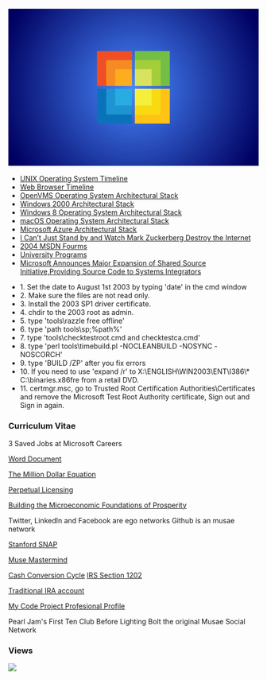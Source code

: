﻿![Opensource](/images/34379hd.jpg)

<ul>
  <li><a href="https://upload.wikimedia.org/wikipedia/commons/c/cd/Unix_timeline.en.svg">UNIX Operating System Timeline</a></li>
  <li><a href="https://upload.wikimedia.org/wikipedia/commons/7/74/Timeline_of_web_browsers.svg">Web Browser Timeline</a></li>
  <li><a href="https://upload.wikimedia.org/wikipedia/commons/0/08/Openvms-system-architecture.svg">OpenVMS Operating System Architectural Stack</a></li>
  <li><a href="images/windows-2000-architecture-l.jpg">Windows 2000 Architectural Stack</a></li>
  <li><a href="images/windows-8-winrt-win32-framework-stack.jpg">Windows 8 Operating System Architectural Stack</a></li>
  <li><a href="https://upload.wikimedia.org/wikipedia/commons/f/f2/Diagram_of_Mac_OS_X_architecture.svg">macOS Operating System Architectural Stack</a></li>
  <li><a href="images/microsoft-azure-stack-block-diagram.jpg">Microsoft Azure Architectural Stack</a></li> 
  <li><a href="https://observer.com/2016/11/i-cant-just-stand-by-and-watch-mark-zuckerberg-destroy-the-internet/">I Can’t Just Stand by and Watch Mark Zuckerberg Destroy the Internet</a></li> 
  <li><a href="https://web.archive.org/web/20060509003149/http://forums.microsoft.com/MSDN/default.aspx?forumgroupid=12&siteid=1">2004 MSDN Fourms</a></li> 
<li><a href="https://web.archive.org/web/20010403224927/http://research.microsoft.com/">University Programs</a></li>
<li><a href="https://news.microsoft.com/2002/02/21/microsoft-announces-major-expansion-of-shared-source-initiativeproviding-source-code-to-systems-integrators/">Microsoft Announces Major Expansion of Shared Source Initiative,Providing Source Code to Systems Integrators</a></li> 
</ul>

<ul>
	<li>1. Set the date to August 1st 2003 by typing 'date' in the cmd window</li>
	<li>2. Make sure the files are not read only.</li>
	<li>3. Install the 2003 SP1 driver certificate.</li>
	<li>4. chdir to the 2003 root as admin.</li>
	<li>5. type 'tools\razzle free offline'</li>
	<li>6. type 'path tools\sp;%path%'</li>
	<li>7. type 'tools\checktestroot.cmd and checktestca.cmd'</li>
	<li>8. type 'perl tools\timebuild.pl -NOCLEANBUILD -NOSYNC -NOSCORCH'</li>
	<li>9. type 'BUILD /ZP' after you fix errors</li>
	<li>10. If you need to use 'expand /r' to X:\ENGLISH\WIN2003\ENT\I386\* C:\binaries.x86fre from a retail DVD.</li>
        <li>11. certmgr.msc, go to Trusted Root Certification Authorities\Certificates and remove the Microsoft Test Root Authority certificate, Sign out and Sign in again.</li>
</ul>

### Curriculum Vitae

3 Saved Jobs at Microsoft Careers

<a href="https://www.sphinxlogic.org/Jonathan Chapman Moore FRSA.docx">Word Document</a>

<a href="https://www.sphinxlogic.org/The Million Dollar Equation.docx">The Million Dollar Equation</a>

<a href="https://www.sphinxlogic.org/price of a perpetually licensed product vs.docx">Perpetual Licensing</a>

<a href="https://www.hbs.edu/ris/Publication%20Files/BCI_Chapter_adf284c6-3d8b-483e-9f29-a5242e9c5999.pdf">Building the Microeconomic Foundations of Prosperity</a>

Twitter, LinkedIn and Facebook are ego networks Github is an musae network

<a href="https://snap.stanford.edu/">Stanford SNAP</a>

<!--I signed a unicolateral confidential agreement with Macromedia in 1999. As part of a market non employee director group. During the merger with Adobe I was granted lifetime voting rights. I was charged with stalking of a NBC anchor women in 2001 but was found innocent of all charges. I tried marijuana and LSD but have been clean for 21 years. I don't drink alcohol or smoke. Or have any tattoos. The station's owners the Sincliar group where found guilty of fake news in 2018. I'm a Microsoft System Integrator from 2003 and a Windows Internals Certified Professional in 7/2008. in 2006 I was given a Twenty million dollar Microsoft tendor offer which has since ended. My offer has be extended for 75 years per fine print. Please try and find Muse Magazine a Hollywood periodial, I tested as a INTJ-T at the University of California. I was born with a lisp. I'm the son of a building contractor, credit manager and YWCA board member. I was diganosed with Scizoaffective in 2001, but have a normal MRI. Pychosis case still pending at Microsoft legal. worked one odd retail job in 2005. And graduated as a Computer Science valedictorian. I was a ACM Vice President in college. My family is working on a trust and cash out refinance for a second home with bank documents and my family is not funding through our sales revenue for my startup. I work on tangable common equity through market merger and acquisition. I have about three market exits on my books. My pension is in a Tradional IRA at Morgan Sanley. I have billions in unrealizeed capital gains. My Github organizations represent my confilct of intrest. I support extant relationships. And will fund leukemia research in couples that didn't know better. My Twitter was suspended because of nude female models tweeting me pictures. I did keep a twitter archive and will sponser Twitter's Bootstrap. I like all types of music but Pop and Country. COCOMO II must be regulated by the market. I hold contracts with Microsoft, Intel, Adobe, and Hewlett Packard. When I was younger I stayed on a Mediterranean Diet but now just getting older. I grew up living next door to a freemason.-->

<a href="https://www.globenewswire.com/news-release/2021/05/28/2238516/0/en/Muse-Mastermind-Bringing-Your-Heartfelt-Vision-to-The-World.html">Muse Mastermind</a>

<a href="https://www.investopedia.com/terms/c/cashconversioncycle.asp">Cash Conversion Cycle</a>
<a href="https://www.investopedia.com/terms/s/section-1202.asp">IRS Section 1202</a>

<a href="https://github.com/jonathanchapmanmoore/jonathanchapmanmoore/blob/master/images/Untitled.png">Traditional IRA account</a>

<a href="https://www.codeproject.com/script/Membership/View.aspx?mid=527156">My Code Project Profesional Profile</a>

<!--<a href="https://www.linkedin.com/in/jdm7dv/">Linkedin</a>
</br>
<a href="https://github.com/jonathanchapmanmoore/My-Mensa-Tests">My Mensa Tests</a>
</br>
<a href="https://github.com/jonathanchapmanmoore/UWA">My University of Washington Gift</a>-->

Pearl Jam's First Ten Club Before Lighting Bolt the original Musae Social Network

### Views
![](https://komarev.com/ghpvc/?username=jonathanchapmanmoore)

		

